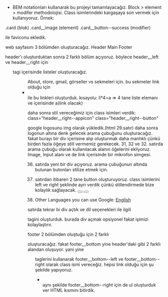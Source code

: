 - BEM notationları kullanarak bu projeyi tamamlayacağız.
Block > element > modifer methodolojisi. Class isimlerindeki kargaşaya son vermek için kullanıyoruz. Örnek:

.card (blok)
.card__image (element)
.card__button--success (modifier)

<!-- --------------------- HTML -------------------------  -->
<link rel="shortcut icon" href="./images/gfavicon.png" type="image/x-icon"> ile faviconu ekledik.

web sayfasını 3 bölümden oluşturacağız. 
Header
Main
Footer

<!-- ----- Header ---- -->
header'ı oluşturduktan sonra 2 farklı bölüm açıyoruz. böylece header__left ve header__right için <ul> tagi içerisinde listeler oluşturacağız. 
<ul class="header__left">
<ul class="header__right">
About, store, gmail, görseller vs sekmeleri için. bu sekmeler link olduğu için

<li><a href=""></a></li> ile bu linkleri oluşturduk.
kısayolu: li*4>a   => 4 tane liste elemanı ve içerisinde a(link olacak)

daha sonra stil vereceğimiz için class isimleri verdik:
class="header__right--appicon"
class="header__right--button"

<!-- ----- Main ----- -->
google logosunu img olarak yükledik.(html 29.satır)
daha sonra logonun altına denk gelecek arama çubuğunu oluşturacağız. fakat burayı bir div içerisine alıp oluşturmak daha mantıklı çünkü birden fazla öğeye still vermemiz gerekecek.
31, 32 ve 32. satırda arama çubuğu olarak kullanılacak alanın öğelerini ekliyoruz. Image, Input alanı ve de link içerisinde bir mikrofon simgesi.

36. satırda yeni bir div açıyoruz. arama çubuğunun altında bulunan butonları stilize etmek için.

37. satırdan itibaren 2 tane button oluşturuyoruz. class isimlerini left ve right şeklinde ayrı verdik çünkü stillendirmede bize kolaylık sağlayacak.
<button class="main__--left"></button>
<button class="main__--right"></button>

41. <p class="main__language">Other Languages you can use Google: <a href="#">English</a></p>
satırda tekrar bi div açtık ve dil seçenekleri ile ilgili <p> tagini oluşturduk. burada div açmak opsiyonel fakat işimizi kolaylaştırır.

<!-- ----- Footer ----- -->
footer 2 bölümden oluştuğu için 2 farklı <div> oluşturacağız.
fakat footer__bottom yine header'daki gibi 2 farklı alandan oluşuyor. yani yine <ul> taglerini kullanarak footer__bottom--left ve footer__bottom--right olarak class ismi vereceğiz. hepsi link olduğu için şu şekilde yapıyoruz.

<div class="footer__bottom">
            <ul class="footer__bottom--left">
                <li><a href=""></a></li>
aynı şekilde footer__bottom--right için de ul oluşturduk ver HTML kısmını bitirdik.

<!-- ----------------------------------------- CSS --------------------------------------------- -->